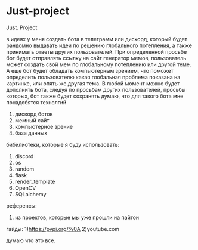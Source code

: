 # Just-project
Just. Project

в идеях у меня создать бота в телеграмм или дискорд, который будет рандомно выдавать идеи по решению глобального потепления, а также принимать ответы других пользователей. При определенной просьбе бот будет отправлять ссылку на сайт генератор мемов, пользователь может создать свой мем по глобальному потеплению или другой теме. А еще бот будет обладать компьютерным зрением, что поможет определить пользователю какая глобальная проблема показана на картинке, или опять же другая тема. В любой момент можно будет дополнить бота, следуя по просьбам других пользователей, просьбы которых, бот также будет сохранять
думаю, что для такого бота мне понадобятся технолгий
1) дискорд ботов
2) мемный сайт
3) компьютерное зрение
4) база данных

бибилиотеки, которые я буду использовать:
1) discord
2) os
3) random
4) flask
5) render_template
6) OpenCV
7) SQLalchemy

референсы:
1) из проектов, которые мы уже прошли на пайтон

гайды:
1)https://pypi.org/%0A
2)youtube.com

думаю что это все.
